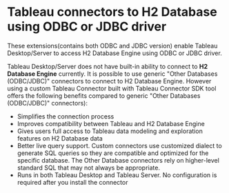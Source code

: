 # Tableau connectors to H2 Database using ODBC or JDBC driver

These extensions(contains both ODBC and JDBC version) enable Tableau Desktop/Server to access H2 Database Engine using ODBC or JDBC driver.

Tableau Desktop/Server does not have built-in ability to connect to **H2 Database Engine** currently. It is possible to use generic "Other Databases (ODBC/JDBC)" connectors to connect to H2 Database Engine. However using a custom Tableau Connector built with Tableau Connector SDK tool offers the following benefits compared to generic "Other Databases (ODBC/JDBC)" connectors):
- Simplifies the connection process
- Improves compatibility between Tableau and H2 Database Engine
- Gives users full access to Tableau data modeling and exploration features on H2 Database data
- Better live query support. Custom connectors use customized dialect to generate SQL queries so they are compatible and optimized for the specific database. The Other Database connectors rely on higher-level standard SQL that may not always be appropriate.
- Runs in both Tableau Desktop and Tableau Server. No configuration is required after you install the connector



